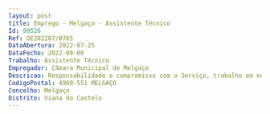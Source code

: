 ```yaml
--- 
layout: post
title: Emprego - Melgaço - Assistente Técnico
Id: 99526
Ref: OE202207/0765
DataAbertura: 2022-07-25
DataFecho: 2022-08-08
Trabalho: Assistente Técnico
Empregador: Câmara Municipal de Melgaço
Descricao: Responsabilidade e compromisso com o Serviço, trabalho em equipa e cooperação, relacionamento interpessoal, iniciativa e autonomia, conhecimento e experiência e tolerância à pressão e contrariedades.
CodigoPostal: 4960-551 MELGAÇO
Concelho: Melgaço
Distrito: Viana do Castelo
--- 
```

